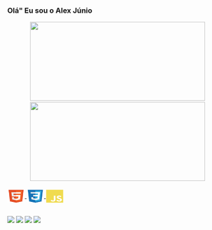 ### Olá" Eu sou o Alex Júnio

<div align="center">
  <a href="https://github.com/alexJuniio">
  <img height="180em" width="400px" flex="1 1 100%" src="https://github-readme-stats.vercel.app/api?username=alexjuniio&show_icons=true&theme=dark&include_all_commits=true&count_private=true"/>
  <img height="180em" width="400px" flex="1 1 100%" src="https://github-readme-stats.vercel.app/api/top-langs/?username=alexjuniio&layout=compact&langs_count=7&theme=dark"/>
</div>
  
  <div style="display: inline_block"><br>
  <img align="center" alt="Alex-HTML" height="30" width="40" src="https://raw.githubusercontent.com/devicons/devicon/master/icons/html5/html5-original.svg">
  <img align="center" alt="Alex-CSS" height="30" width="40" src="https://raw.githubusercontent.com/devicons/devicon/master/icons/css3/css3-original.svg">
  <img align="center" alt="Alex-Js" height="30" width="40" src="https://raw.githubusercontent.com/devicons/devicon/master/icons/javascript/javascript-plain.svg">
</div>
  
  ##
  
 <div> 
<a href="https://instagram.com/alex_junioo_" target="_blank"><img src="https://img.shields.io/badge/-Instagram-%23E4405F?style=for-the-badge&logo=instagram&logoColor=white" target="_blank"></a>
 <a href="https://discord.gg/" target="_blank"><img src="https://img.shields.io/badge/Discord-7289DA?style=for-the-badge&logo=discord&logoColor=white" target="_blank"></a> 
  <a href = "mailto:alexjpo0110@gmail.com"><img src="https://img.shields.io/badge/-Gmail-%23333?style=for-the-badge&logo=gmail&logoColor=white" target="_blank"></a>
  <a href="https://www.linkedin.com/in/alex-júnio-pires-oliveira" target="_blank"><img src="https://img.shields.io/badge/-LinkedIn-%230077B5?style=for-the-badge&logo=linkedin&logoColor=white"></a>
  </div>

